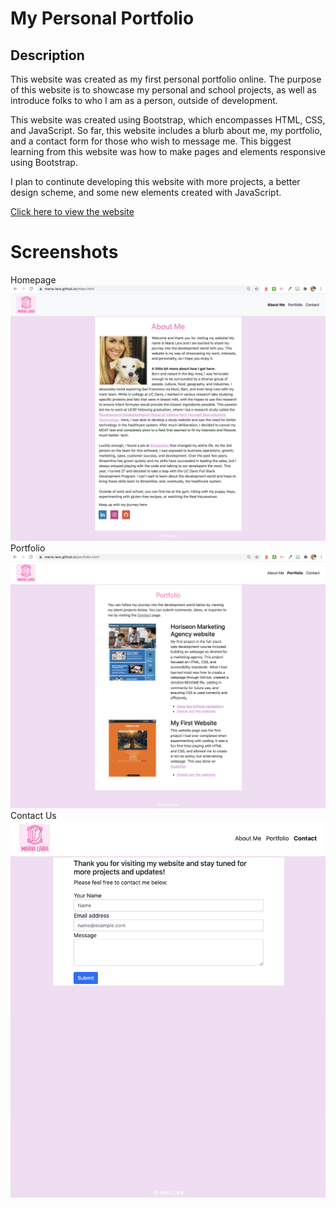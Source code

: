 # My Personal Portfolio

## Description
This website was created as my first personal portfolio online. The purpose of this website is to showcase my personal and school projects, as well as introduce folks to who I am as a person, outside of development.

This website was created using Bootstrap, which encompasses HTML, CSS, and JavaScript. So far, this website includes a blurb about me, my portfolio, and a contact form for those who wish to message me. This biggest learning from this website was how to make pages and elements responsive using Bootstrap. 

I plan to continute developing this website with more projects, a better design scheme, and some new elements created with JavaScript. 

[Click here to view the website](https://maria-lara.github.io/index.html)

# Screenshots
Homepage ![screenshot of homepage](https://github.com/maria-lara/maria-lara.github.io/blob/main/assets/Screen%20Shot%202021-01-07%20at%206.24.49%20PM.png)
Portfolio ![screenshot of homepage](https://github.com/maria-lara/maria-lara.github.io/blob/main/assets/Screen%20Shot%202021-01-07%20at%206.25.00%20PM.png)
Contact Us ![screenshot of homepage](https://github.com/maria-lara/maria-lara.github.io/blob/main/assets/Screen%20Shot%202021-01-07%20at%206.25.16%20PM.png)

